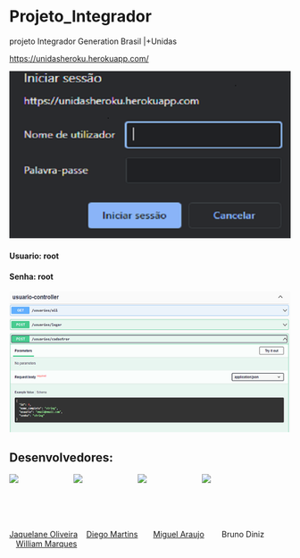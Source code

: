 # Projeto_Integrador
projeto Integrador Generation Brasil |+Unidas


https://unidasheroku.herokuapp.com/


![root](https://github.com/mig1998/Projeto_Integrador/blob/Master/Unidas/imgs/root1.png)

<h4>Usuario: root</h4>
<h4>Senha: root</h4>

![swagger](https://github.com/mig1998/Projeto_Integrador/blob/Master/Unidas/imgs/backEnd.png)

<h2>Desenvolvedores:</h2>

<img align="left" src="https://avatars.githubusercontent.com/u/97360327?v=4" width=115><sub></sub>
<img align="left" src="https://avatars.githubusercontent.com/u/98328391?v=4" width=115>
<img align="left" src="https://avatars.githubusercontent.com/u/51775914?v=4" width=115>
<img align="left" src="" width=115>
<img align="left" src="https://avatars.githubusercontent.com/u/89227491?v=4" width=115>


<br><br><br>
<br><br>


<a href="https://github.com/JaquelaneOBessa">Jaquelane Oliveira</a> &nbsp;&nbsp;
<a href="https://github.com/EuDiegow">Diego Martins</a>&nbsp;&nbsp;&nbsp;&nbsp;&nbsp;&nbsp;
<a href="https://github.com/mig1998">Miguel Araujo</a>&nbsp;&nbsp;&nbsp;&nbsp;&nbsp;&nbsp;&nbsp;
Bruno Diniz
&nbsp;&nbsp;&nbsp;&nbsp;&nbsp;&nbsp;&nbsp;&nbsp;&nbsp;&nbsp; &nbsp;&nbsp;
<a href="https://github.com/kogmau">William Marques</a>


